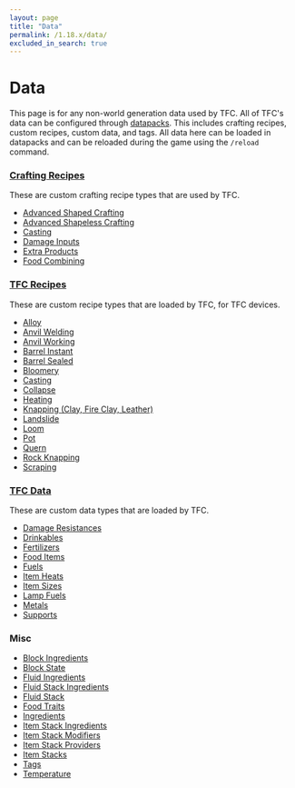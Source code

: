 ```yaml
---
layout: page
title: "Data"
permalink: /1.18.x/data/
excluded_in_search: true
---
```


# Data

This page is for any non-world generation data used by TFC. All of TFC's data can be configured through [datapacks](https://minecraft.wiki/w/Recipe). This includes crafting recipes, custom recipes, custom data, and tags. All data here can be loaded in datapacks and can be reloaded during the game using the `/reload` command.

### [Crafting Recipes](crafting/)

These are custom crafting recipe types that are used by TFC.

<!--linky_begin_sort_alphabetical-->

- [Advanced Shaped Crafting](crafting/#advanced-shaped-crafting)
- [Advanced Shapeless Crafting](crafting/#advanced-shapeless-crafting) 
- [Casting](crafting/#casting)
- [Damage Inputs](crafting/#damage-inputs)
- [Extra Products](crafting/#extra-products)
- [Food Combining](crafting/#food-combining)

<!--linky_end_sort_alphabetical-->

### [TFC Recipes](recipes/)

These are custom recipe types that are loaded by TFC, for TFC devices.

<!--linky_begin_sort_alphabetical-->

- [Alloy](recipes/#alloy)
- [Anvil Welding](recipes/#anvil-welding)
- [Anvil Working](recipes/#anvil-working)
- [Barrel Instant](recipes/#barrel-instant)
- [Barrel Sealed](recipes/#barrel-sealed)
- [Bloomery](recipes/#bloomery)
- [Casting](recipes/#casting)
- [Collapse](recipes/#collapse)
- [Heating](recipes/#heating)
- [Knapping (Clay, Fire Clay, Leather)](./recipes/#knapping)
- [Landslide](recipes/#landslide)
- [Loom](recipes/#loom)
- [Pot](recipes-pot/)
- [Quern](recipes/#quern)
- [Rock Knapping](recipes/#rock-knapping)
- [Scraping](recipes/#scraping)

<!--linky_end_sort_alphabetical-->

### [TFC Data](custom/)

These are custom data types that are loaded by TFC.

<!--linky_begin_sort_alphabetical-->

- [Damage Resistances](custom/#damage-resistances)
- [Drinkables](custom/#drinkables)
- [Fertilizers](custom/#fertilizers)
- [Food Items](custom/#food-items)
- [Fuels](custom/#fuels)
- [Item Heats](custom/#item-heats)
- [Item Sizes](custom/#item-sizes)
- [Lamp Fuels](custom/#lamp-fuels)
- [Metals](custom/#metals)
- [Supports](custom/#supports)

<!--linky_end_sort_alphabetical-->

### Misc

<!--linky_begin_sort_alphabetical-->

- [Block Ingredients](common-types/#block-ingredients)
- [Block State](common-types/#block-state)
- [Fluid Ingredients](common-types/#fluid-ingredients)
- [Fluid Stack Ingredients](common-types/#fluid-stack-ingredients)
- [Fluid Stack](common-types/#fluid-stack)
- [Food Traits](common-types/#food-traits)
- [Ingredients](ingredients/)
- [Item Stack Ingredients](common-types/#item-stack-ingredients)
- [Item Stack Modifiers](item-stack-modifiers/)
- [Item Stack Providers](common-types/#item-stack-providers)
- [Item Stacks](common-types/#item-stacks)
- [Tags](tags/)
- [Temperature](common-types/#temperature)

<!--linky_end_sort_alphabetical-->
